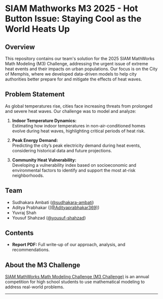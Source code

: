 # SIAM Mathworks M3 2025 - Hot Button Issue: Staying Cool as the World Heats Up

## Overview

This repository contains our team's solution for the 2025 SIAM MathWorks Math Modeling (M3) Challenge, addressing the urgent issue of extreme heat events and their impacts on urban populations. Our focus is on the City of Memphis, where we developed data-driven models to help city authorities better prepare for and mitigate the effects of heat waves.

## Problem Statement

As global temperatures rise, cities face increasing threats from prolonged and severe heat waves. Our challenge was to model and analyze:

1. **Indoor Temperature Dynamics:**  
   Estimating how indoor temperatures in non-air-conditioned homes evolve during heat waves, highlighting critical periods of heat risk.

2. **Peak Energy Demand:**  
   Predicting the city’s peak electricity demand during heat events, considering historical data and future projections.

3. **Community Heat Vulnerability:**  
   Developing a vulnerability index based on socioeconomic and environmental factors to identify and support the most at-risk neighborhoods.

## Team

- Sudhakara Ambati ([@sudhakara-ambati](https://github.com/sudhakara-ambati))
- Aditya Prabhakar ([(@Adityaprabhakar369)](https://github.com/adityaprabhakar369))
- Yuvraj Shah
- Yousuf Shahzad ([@yousuf-shahzad](https://github.com/yousuf-shahzad))

## Contents

- **Report PDF:** Full write-up of our approach, analysis, and recommendations.

## About the M3 Challenge

[SIAM MathWorks Math Modeling Challenge (M3 Challenge)](https://m3challenge.siam.org/) is an annual competition for high school students to use mathematical modeling to address real-world problems.

---
